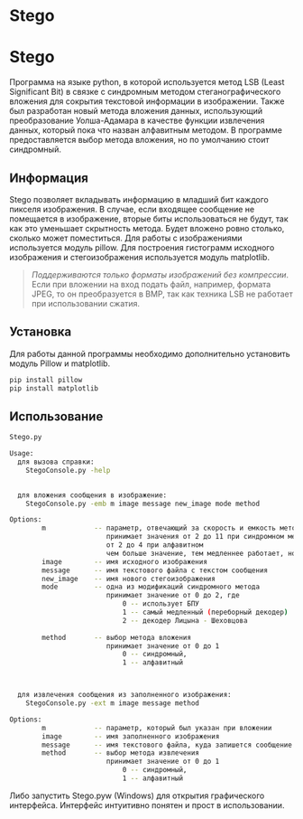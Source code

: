 # Stego
Stego
=================

Программа на языке python, в которой используется метод LSB (Least Significant Bit) в связке с синдромным методом стеганографического вложения для сокрытия текстовой информации в изображении. 
Также был разработан новый метода вложения данных, использующий преобразование Уолша-Адамара в качестве функции извлечения данных, который пока что назван алфавитным методом. В программе предоставляется выбор метода вложения, но по умолчанию стоит синдромный.


Информация
-----------

Stego позволяет вкладывать информацию в младший бит каждого пикселя изображения. В случае, если входящее сообщение не помещается в изображение, вторые биты использоваться не будут, так как это уменьшает скрытность метода. Будет вложено ровно столько, сколько может поместиться. 
Для работы с изображениями используется модуль pillow. Для построения гистограмм исходного изображения и стегоизображения используется модуль matplotlib.

> *Поддерживаются только форматы изображений без компрессии*. Если при вложении на вход подать файл, например, формата JPEG, то он преобразуется в BMP, так как техника LSB не работает при использовании сжатия. 


Установка
------------

Для работы данной программы необходимо дополнительно установить модуль Pillow и matplotlib.

```bash
pip install pillow
pip install matplotlib
```

Использование
-------------

```bash
Stego.py

Usage:
  для вызова справки:
  	StegoConsole.py -help

	
  для вложения сообщения в изображение:
  	StegoConsole.py -emb m image message new_image mode method

Options:
		m   		 -- параметр, отвечающий за скорость и емкость метода
		    			принимает значения от 2 до 11 при синдромном методе вложения
		     			от 2 до 4 при алфавитном
		     			чем больше значение, тем медленнее работает, но метод становится более емким
		image 		 -- имя исходного изображения
		message 	 -- имя текстового файла с текстом сообщения
		new_image 	 -- имя нового стегоизображения
		mode 		 -- одна из модификаций синдромного метода
						принимает значение от 0 до 2, где
							0 -- использует БПУ
							1 -- самый медленный (переборный декодер)
							2 -- декодер Лицына - Шеховцова
		
		method 		 -- выбор метода вложения
						принимает значение от 0 до 1  
							0 -- синдромный,
							1 -- алфавитный



  для извлечения сообщения из заполненного изображения:
  	StegoConsole.py -ext m image message method

Options:
  		m 			 -- параметр, который был указан при вложении
		image 		 -- имя заполненного изображения
		message 	 -- имя текстового файла, куда запишется сообщение
		method 		 -- выбор метода извлечения
						принимает значение от 0 до 1  
							0 -- синдромный,
							1 -- алфавитный


```

Либо запустить Stego.pyw (Windows) для открытия графического интерфейса. Интерфейс интуитивно понятен и прост в использовании. 



